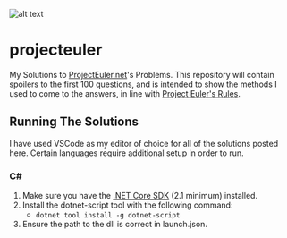 ![alt text](https://projecteuler.net/profile/Nick_Kimbrough.png)

# projecteuler

My Solutions to [ProjectEuler.net](https://projecteuler.net/)'s Problems. This repository will contain
spoilers to the first 100 questions, and is intended to show the methods I used
to come to the answers, in line with [Project Euler's Rules](https://projecteuler.net/about#publish).

## Running The Solutions

I have used VSCode as my editor of choice for all of the solutions posted here.
Certain languages require additional setup in order to run.

### C\#


1. Make sure you have the
[.NET Core SDK](https://dotnet.microsoft.com/download) (2.1 minimum) installed.
2. Install the dotnet-script tool with the following command:
    - `dotnet tool install -g dotnet-script`
3. Ensure the path to the dll is correct in launch.json.
